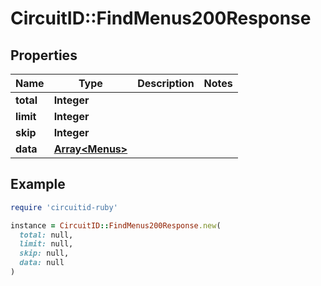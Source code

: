# CircuitID::FindMenus200Response

## Properties

| Name | Type | Description | Notes |
| ---- | ---- | ----------- | ----- |
| **total** | **Integer** |  |  |
| **limit** | **Integer** |  |  |
| **skip** | **Integer** |  |  |
| **data** | [**Array&lt;Menus&gt;**](Menus.md) |  |  |

## Example

```ruby
require 'circuitid-ruby'

instance = CircuitID::FindMenus200Response.new(
  total: null,
  limit: null,
  skip: null,
  data: null
)
```

